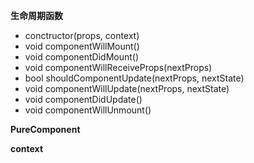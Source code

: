 **生命周期函数**
- conctructor(props, context) 
- void componentWillMount()
- void componentDidMount()
- void componentWillReceiveProps(nextProps)
- bool shouldComponentUpdate(nextProps, nextState)
- void componentWillUpdate(nextProps, nextState)
- void componentDidUpdate()
- void componentWillUnmount()

**PureComponent**


**context**

